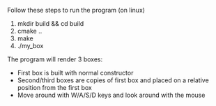 Follow these steps to run the program (on linux)

1. mkdir build && cd build
2. cmake ..
3. make
4. ./my_box

The program will render 3 boxes:
- First box is built with normal constructor
- Second/third boxes are copies of first box and placed on a relative position from the first box
- Move around with W/A/S/D keys and look around with the mouse
